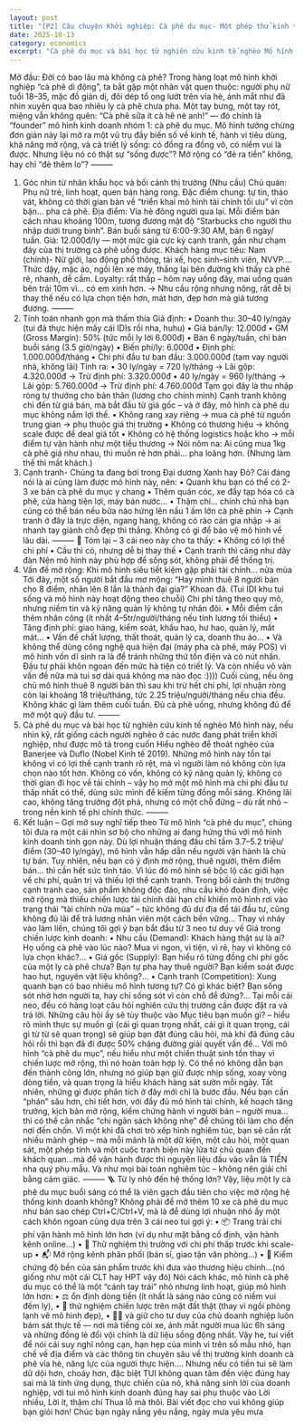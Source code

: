 ```yaml
---
layout: post
title: "[P2] Câu chuyện Khởi nghiệp: Cà phê du mục- Một phép thử kinh tế vi mô trên vỉa hè buổi sáng"
date: 2025-10-13
category: economics
excerpt: "Cà phê du mục và bài học từ nghiên cứu kinh tế nghèo Mô hình này, nếu nhìn kỹ, rất giống cách người nghèo ở các nước đang phát triển khởi nghiệp, như được mô tả trong cuốn Hiểu nghèo để thoát nghèo của Banerjee và Duflo (Nobel Kinh tế 2019). Những mô hình này tồn tại không vì có lợi thế cạnh tranh rõ rệt, mà vì người làm nó không còn lựa chọn nào tốt hơn. Không có vốn, không có kỹ năng quản lý, không có thời gian đi học về tài chính – vậy họ mở một mô hình mà chi phí đầu tư thấp nhất có thể, dùng sức mình để kiếm từng đồng mỗi sáng. Không lãi cao, không tăng trưởng đột phá, nhưng có một chỗ đứng – dù rất nhỏ – trong nền kinh tế phi chính thức."
---
```


Mở đầu: Đời có bao lâu mà không cà phê?
Trong hàng loạt mô hình khởi nghiệp “cà phê di động”, ta bắt gặp một nhân vật quen thuộc: người phụ nữ tuổi 18–35, mặc đồ giản dị, đôi dép tổ ong lướt trên vỉa hè, ánh mắt như đã nhìn xuyên qua bao nhiêu ly cà phê chưa pha. Một tay bưng, một tay rót, miệng vẫn không quên: “Cà phê sữa ít cà hê nè anh!” — đó chính là “founder” mô hình kinh doanh nhóm 1: cà phê du mục.
Mô hình tưởng chừng đơn giản này lại mở ra một vũ trụ đầy biến số về kinh tế, hành vi tiêu dùng, khả năng mở rộng, và cả triết lý sống: có đồng ra đồng vô, có niềm vui là được. Nhưng liệu nó có thật sự “sống được”? Mở rộng có “đẻ ra tiền” không, hay chỉ “đẻ thêm lo”?
⸻
1. Góc nhìn từ nhân khẩu học và bối cảnh thị trường (Nhu cầu)
Chủ quán: Phụ nữ trẻ, linh hoạt, quen bán hàng rong. Đặc điểm chung: tự tin, tháo vát, không có thời gian bàn về “triển khai mô hình tài chính tối ưu” vì còn bận… pha cà phê.
Địa điểm: Vỉa hè đông người qua lại. Mỗi điểm bán cách nhau khoảng 100m, tương đương mật độ “Starbucks cho người thu nhập dưới trung bình”. Bán buổi sáng từ 6:00-9:30 AM, bán 6 ngày/ tuần.
Giá: 12.000đ/ly — một mức giá cực kỳ cạnh tranh, gần như chạm đáy của thị trường cà phê uống được.
Khách hàng mục tiêu: Nam (chính)- Nữ giới, lao động phổ thông, tài xế, học sinh–sinh viên, NVVP…. Thức dậy, mặc áo, ngồi lên xe máy, thắng lại bên đường khi thấy cà phê rẻ, nhanh, dễ cầm. Loyalty: rất thấp – hôm nay uống đây, mai uống quán bên trái 10m vì… có em xinh hơn.
→ Nhu cầu rộng nhưng nông, rất dễ bị thay thế nếu có lựa chọn tiện hơn, mát hơn, đẹp hơn mà giá tương đương.
⸻
2. Tính toán nhanh gọn mà thấm thía
Giả định:
 • Doanh thu: 30–40 ly/ngày (tui đã thực hiện mấy cái IDIs rồi nha, huhu)
 • Giá bán/ly: 12.000đ
 • GM (Gross Margin): 50% (tức mỗi ly lời 6.000đ)
 • Bán 6 ngày/tuần, chỉ bán buổi sáng (3.5 giờ/ngày)
 • Biến phí/ly: 6.000đ
 • Định phí: 1.000.000đ/tháng
 • Chi phí đầu tư ban đầu: 3.000.000đ (tạm vay người nhà, không lãi)
Tính ra:
 • 30 ly/ngày = 720 ly/tháng → Lãi gộp: 4.320.000đ → Trừ định phí: 3.320.000đ
 • 40 ly/ngày = 960 ly/tháng → Lãi gộp: 5.760.000đ → Trừ định phí: 4.760.000đ
Tạm gọi đây là thu nhập ròng tự thưởng cho bản thân (lương cho chính mình)
Cạnh tranh không chỉ đến từ giá bán, mà bắt đầu từ giá gốc – và ở đây, mô hình cà phê du mục không nắm lợi thế.
 • Không rang xay riêng → mua cà phê từ nguồn trung gian → phụ thuộc giá thị trường
 • Không có thương hiệu → không scale được để deal giá tốt
 • Không có hệ thống logistics hoặc kho → mỗi điểm tự vận hành như một tiểu thương
→ Nói nôm na: Ai cũng mua 1kg cà phê giá như nhau, thì muốn rẻ hơn phải… pha loãng hơn. (Nhưng làm thế thì mất khách.)
3. Cạnh tranh- Chúng ta đang bơi trong Đại dương Xanh hay Đỏ?
Cái đáng nói là ai cũng làm được mô hình này, nên:
 • Quanh khu bạn có thể có 2-3 xe bán cà phê du mục y chang
 • Thêm quán cóc, xe đẩy tạp hóa có cà phê, cửa hàng tiện lợi, máy bán nước…
 • Thậm chí… chính chủ nhà bạn cũng có thể bán nếu bữa nào hứng lên nấu 1 ấm lớn cà phê phin
→ Cạnh tranh ở đây là trực diện, ngang hàng, không có rào cản gia nhập → ai nhanh tay giành chỗ đẹp thì thắng. Không có gì để bảo vệ mô hình về lâu dài.
⸻
🎯 Tóm lại – 3 cái neo này cho ta thấy:
 • Không có lợi thế chi phí
 • Cầu thì có, nhưng dễ bị thay thế
 • Cạnh tranh thì căng như dây đàn
Nên mô hình này phù hợp để sống sót, không phải để thống trị.
4. Vấn đề mở rộng: Khi mô hình siêu tiết kiệm gặp phải tài chính… nửa mùa
Tới đây, một số người bắt đầu mơ mộng: “Hay mình thuê 8 người bán cho 8 điểm, nhân lên 8 lần là thành đại gia?”
Khoan đã. (Tui IDI khu tui sống và mô hình này hoạt động theo chuỗi)
Chi phí tăng theo quy mô, nhưng niềm tin và kỹ năng quản lý không tự nhân đôi.
 • Mỗi điểm cần thêm nhân công (ít nhất 4–5tr/người/tháng nếu tính lương tối thiểu)
 • Tăng định phí: giao hàng, kiểm soát, khấu hao, hư hao, quản lý, mất mát…
 • Vấn đề chất lượng, thất thoát, quản lý ca, doanh thu ảo…
 • Và không thể dùng công nghệ quá hiện đại (máy pha cà phê, máy POS) vì mô hình vốn dĩ sinh ra là để tránh những thứ tốn điện và có nút nhấn. Đầu tư phải khôn ngoan đến mức hà tiện có triết lý. Và còn nhiều vô vàn vấn đề nữa mà tui sợ dài quá không ma nào đọc :))))
Cuối cùng, nếu ông chủ mô hình thuê 8 người bán thì sau khi trừ hết chi phí, lợi nhuận ròng còn lại khoảng 18 triệu/tháng, tức 2.25 triệu/người/tháng nếu chia đều. Không khác gì làm thêm cuối tuần. Đủ cà phê uống, nhưng không đủ để mở một quỹ đầu tư.
⸻
5. Cà phê du mục và bài học từ nghiên cứu kinh tế nghèo
Mô hình này, nếu nhìn kỹ, rất giống cách người nghèo ở các nước đang phát triển khởi nghiệp, như được mô tả trong cuốn Hiểu nghèo để thoát nghèo của Banerjee và Duflo (Nobel Kinh tế 2019).
Những mô hình này tồn tại không vì có lợi thế cạnh tranh rõ rệt, mà vì người làm nó không còn lựa chọn nào tốt hơn.
Không có vốn, không có kỹ năng quản lý, không có thời gian đi học về tài chính – vậy họ mở một mô hình mà chi phí đầu tư thấp nhất có thể, dùng sức mình để kiếm từng đồng mỗi sáng. Không lãi cao, không tăng trưởng đột phá, nhưng có một chỗ đứng – dù rất nhỏ – trong nền kinh tế phi chính thức.
⸻
6. Kết luận – Gợi mở suy nghĩ tiếp theo
Từ mô hình “cà phê du mục”, chúng tôi đưa ra một cái nhìn sơ bộ cho những ai đang hứng thú với mô hình kinh doanh tinh gọn này. Dù lợi nhuận tháng đầu chỉ tầm 3.7–5.2 triệu/điểm (30–40 ly/ngày), mô hình vẫn hấp dẫn nếu người vận hành là chủ tự bán. Tuy nhiên, nếu bạn có ý định mở rộng, thuê người, thêm điểm bán… thì cần hết sức tỉnh táo. Vì lúc đó mô hình sẽ bộc lộ các giới hạn về chi phí, quản trị và thiếu lợi thế cạnh tranh.
Trong bối cảnh thị trường cạnh tranh cao, sản phẩm không độc đáo, nhu cầu khó đoán định, việc mở rộng mà thiếu chiến lược tài chính dài hạn chỉ khiến mô hình rơi vào trạng thái “tài chính nửa mùa” – tức không đủ dư địa để tái đầu tư, cũng không đủ lãi để trả lương nhân viên một cách bền vững…
Thay vì nhảy vào làm liền, chúng tôi gợi ý bạn bắt đầu từ 3 neo tư duy về Giá trong chiến lược kinh doanh:
 • Nhu cầu (Demand): Khách hàng thật sự là ai? Họ uống cà phê vào lúc nào? Mua vì ngon, vì tiện, vì rẻ, hay vì không có lựa chọn khác?…
 • Giá gốc (Supply): Bạn hiểu rõ từng đồng chi phí gốc của một ly cà phê chưa? Bạn tự pha hay thuê người? Bạn kiểm soát được hao hụt, nguyên vật liệu không?…
 • Cạnh tranh (Competition): Xung quanh bạn có bao nhiêu mô hình tương tự? Có gì khác biệt? Bạn sống sót nhờ hơn người ta, hay chỉ sống sót vì còn chỗ để đứng?…
Tại mỗi cái neo, đều có hàng loạt câu hỏi nghiên cứu thị trường cần được đặt ra và trả lời. Những câu hỏi ấy sẽ tùy thuộc vào Mục tiêu bạn muốn gì? – hiểu rõ mình thực sự muốn gì (cái gì quan trọng nhất, cái gì ít quan trọng, cái gì từ từ sẽ quan trọng) sẽ giúp bạn đặt đúng câu hỏi, mà khi đã đúng câu hỏi rồi thì bạn đã đi được 50% chặng đường giải quyết vấn đề…
Với mô hình “cà phê du mục”, nếu hiểu như một chiến thuật sinh tồn thay vì chiến lược mở rộng, thì nó hoàn toàn hợp lý. Có thể nó không dẫn bạn đến thành công lớn, nhưng nó giúp bạn giữ được nhịp sống, xoay vòng dòng tiền, và quan trọng là hiểu khách hàng sát sườn mỗi ngày.
Tất nhiên, những gì được phân tích ở đây mới chỉ là bước đầu. Nếu bạn cần “phán” sâu hơn, chi tiết hơn, với đầy đủ mô hình tài chính, kế hoạch tăng trưởng, kịch bản mở rộng, kiểm chứng hành vi người bán – người mua… thì có thể cân nhắc “chi ngân sách không nhẹ” để chúng tôi làm cho đến nơi đến chốn. Vì một khi đã chơi trò xếp hình nghiêm túc, bạn sẽ cần rất nhiều mảnh ghép – mà mỗi mảnh là một dữ kiện, một câu hỏi, một quan sát, một phép tính và một cuộc tranh biện nảy lửa từ chủ quan đến khách quan…mà để vận hành được thì nguyên liệu đầu vào vẫn là TIỀN nha quý phụ mẫu.
Và như mọi bài toán nghiêm túc – không nên giải chỉ bằng cảm giác.
⸻
🪜 Từ ly nhỏ đến hệ thống lớn?
Vậy, liệu một ly cà phê du mục buổi sáng có thể là viên gạch đầu tiên cho việc mở rộng hệ thống kinh doanh không?
Không phải để mở thêm 10 xe cà phê du mục như bản sao chép Ctrl+C/Ctrl+V, mà là để dùng lợi nhuận nhỏ ấy một cách khôn ngoan cũng dựa trên 3 cái neo tui gợi ý:
 • 📦 Trang trải chi phí vận hành mô hình lớn hơn (ví dụ như mặt bằng cố định, vận hành kênh online…)
 • 🧪 Thử nghiệm thị trường với chi phí thấp trước khi scale-up
 • 📬 Mở rộng kênh phân phối (bán sỉ, giao tận văn phòng…)
 • 🧭 Kiểm chứng độ bền của sản phẩm trước khi đưa vào thương hiệu chính…(nó giống như một cái CLT hay HPT vậy đó)
Nói cách khác, mô hình cà phê du mục có thể là một “cánh tay trái” nhỏ nhưng linh hoạt, giúp mô hình lớn hơn:
 • ⚖️ ổn định dòng tiền (ít nhất là sáng nào cũng có niềm vui đếm ly),
 • 🧠 thử nghiệm chiến lược trên mặt đất thật (thay vì ngồi phòng lạnh vẽ mô hình đẹp),
 • 🧍‍♂️ và giữ cho tư duy của chủ doanh nghiệp luôn bám sát thực tế — nơi mà tiếng còi xe, ánh mắt người mua lúc 6h sáng và những đồng lẻ đổi vội chính là dữ liệu sống động nhất.
Vậy he, tui viết để nói cái suy nghĩ nông cạn, hạn hẹp của mình vì trên số mẫu nhỏ, hạn chế về địa điểm và các thông tin chuyên sâu về thị trường kinh doanh cà phê vỉa hè, năng lực của người thực hiện…. Nhưng nếu có tiền tui sẽ làm dữ dội hơn, choáy hơn, đặc biệt TUI không quan tâm đến việc đúng hay sai mà là tính ứng dụng, thực chiến của nó, khả năng sinh lời của doanh nghiệp, với tui mô hình kinh doanh đúng hay sai phụ thuộc vào Lời nhiều, Lời ít, thậm chí Thua lỗ mà thôi. 
Bài viết đọc cho vui không giúp bạn giỏi hơn!
Chúc bạn ngày nắng yêu nắng, ngày mưa yêu mưa
